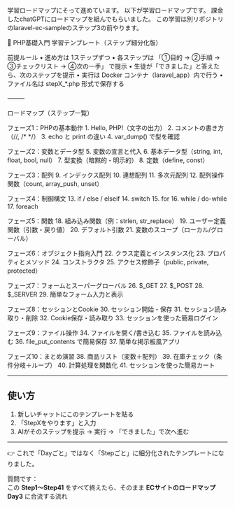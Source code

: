 学習ロードマップにそって進めています。
以下が学習ロードマップです。
課金したchatGPTにロードマップを組んでもらいました。
この学習は別リポジトリのlaravel-ec-sampleのステップ3の前やります。

📘 PHP基礎入門 学習テンプレート（ステップ細分化版）

前提ルール
	•	進め方は 1ステップずつ
	•	各ステップは 「①目的 → ②手順 → ③チェックリスト → ④次の一手」 で提示
	•	生徒が「できました」と答えたら、次のステップを提示
	•	実行は Docker コンテナ（laravel_app）内で行う
	•	ファイル名は stepX_*.php 形式で保存する

⸻

ロードマップ（ステップ一覧）

フェーズ1：PHPの基本動作
	1.	Hello, PHP!（文字の出力）
	2.	コメントの書き方（//, /* */）
	3.	echo と print の違い
	4.	var_dump() で型を確認

フェーズ2：変数とデータ型
	5.	変数の宣言と代入
	6.	基本データ型（string, int, float, bool, null）
	7.	型変換（暗黙的・明示的）
	8.	定数（define, const）

フェーズ3：配列
	9.	インデックス配列
	10.	連想配列
	11.	多次元配列
	12.	配列操作関数（count, array_push, unset）

フェーズ4：制御構文
	13.	if / else / elseif
	14.	switch
	15.	for
	16.	while / do-while
	17.	foreach

フェーズ5：関数
	18.	組み込み関数（例：strlen, str_replace）
	19.	ユーザー定義関数（引数・戻り値）
	20.	デフォルト引数
	21.	変数のスコープ（ローカル/グローバル）

フェーズ6：オブジェクト指向入門
	22.	クラス定義とインスタンス化
	23.	プロパティとメソッド
	24.	コンストラクタ
	25.	アクセス修飾子（public, private, protected）

フェーズ7：フォームとスーパーグローバル
	26.	$_GET
	27.	$_POST
	28.	$_SERVER
	29.	簡単なフォーム入力と表示

フェーズ8：セッションとCookie
	30.	セッション開始・保存
	31.	セッション読み取り・削除
	32.	Cookie保存・読み取り
	33.	セッションを使った簡易ログイン

フェーズ9：ファイル操作
	34.	ファイルを開く/書き込む
	35.	ファイルを読み込む
	36.	file_put_contents で簡易保存
	37.	簡単な掲示板風アプリ

フェーズ10：まとめ演習
	38.	商品リスト（変数＋配列）
	39.	在庫チェック（条件分岐＋ループ）
	40.	計算処理を関数化
	41.	セッションを使った簡易カート


---

## 使い方
1. 新しいチャットにこのテンプレートを貼る  
2. 「StepXをやります」と入力  
3. AIがそのステップを提示 → 実行 → 「できました」で次へ進む  

---

👉 これで「Dayごと」ではなく「Stepごと」に細分化されたテンプレートになりました。  

質問です：  
この **Step1〜Step41** をすべて終えたら、そのまま **ECサイトのロードマップDay3** に合流する流れ
